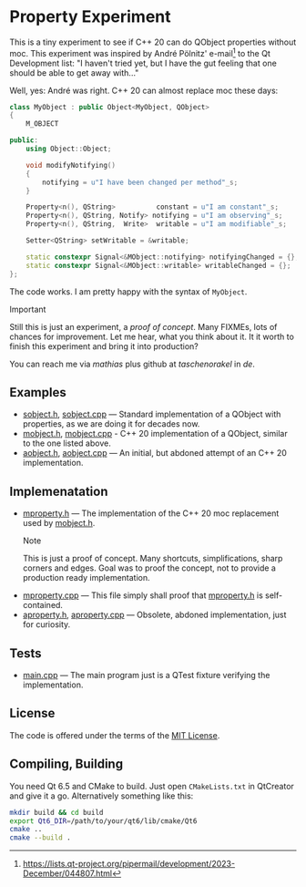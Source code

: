 # Property Experiment

This is a tiny experiment to see if C++ 20 can do QObject properties without moc.
This experiment was inspired by André Pölnitz' e-mail[^1] to the Qt Development
list: "I haven't tried yet, but I have the gut feeling that one should be able
to get away with..."

Well, yes: André was right. C++ 20 can almost replace moc these days:

``` C++
class MyObject : public Object<MyObject, QObject>
{
    M_OBJECT

public:
    using Object::Object;

    void modifyNotifying()
    {
        notifying = u"I have been changed per method"_s;
    }

    Property<n(), QString>          constant = u"I am constant"_s;
    Property<n(), QString, Notify> notifying = u"I am observing"_s;
    Property<n(), QString,  Write>  writable = u"I am modifiable"_s;

    Setter<QString> setWritable = &writable;

    static constexpr Signal<&MObject::notifying> notifyingChanged = {};
    static constexpr Signal<&MObject::writable> writableChanged = {};
};
```

The code works. I am pretty happy with the syntax of `MyObject`.

> [!IMPORTANT]
> Still this is just an experiment, a _proof of concept_. Many FIXMEs,
> lots of chances for improvement. Let me hear, what you think about it.
> It it worth to finish this experiment and bring it into production?

You can reach me via _mathias_ plus github at _taschenorakel_ in _de_.

## Examples

* [sobject.h](sobject.h), [sobject.cpp](sobject.cpp) —
  Standard implementation of a QObject with properties, as we are doing 
  it for decades now.
* [mobject.h](mobject.h), [mobject.cpp](mobject.cpp) -
  C++ 20 implementation of a QObject, similar to the one listed above.
* [aobject.h](aobject.h), [aobject.cpp](aobject.cpp) —
  An initial, but abdoned attempt of an C++ 20 implementation.

## Implemenatation

* [mproperty.h](mproperty.h) —
  The implementation of the C++ 20 moc replacement used by 
  [mobject.h](mobject.h).
  > [!NOTE]
  > This is just a proof of concept. Many shortcuts, simplifications, 
  > sharp corners and edges. Goal was to proof the concept, not to 
  > provide a production ready implementation.
* [mproperty.cpp](mproperty.cpp) —
  This file simply shall proof that [mproperty.h](mproperty.h) 
  is self-contained.
* [aproperty.h](aproperty.h), [aproperty.cpp](aproperty.cpp) —
  Obsolete, abdoned implementation, just for curiosity.

## Tests

* [main.cpp](main.cpp) —
  The main program just is a QTest fixture verifying the implementation.

## License

The code is offered under the terms of the [MIT License](LICENSE).

## Compiling, Building

You need Qt 6.5 and CMake to build. Just open `CMakeLists.txt` in
QtCreator and give it a go. Alternatively something like this:

``` Bash
mkdir build && cd build
export Qt6_DIR=/path/to/your/qt6/lib/cmake/Qt6
cmake ..
cmake --build .
```

[^1]: https://lists.qt-project.org/pipermail/development/2023-December/044807.html
